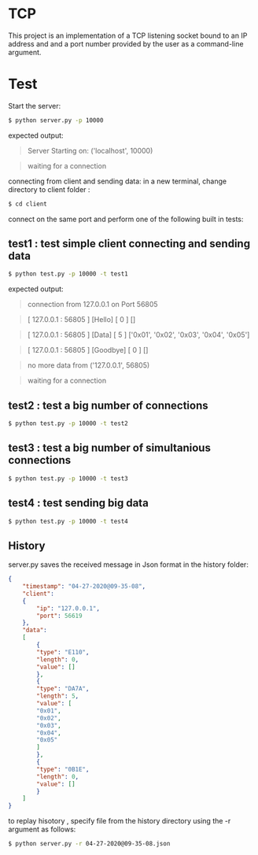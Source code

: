 # TCP 

This project is an implementation of a TCP listening socket bound to an IP address and and a port number provided by the user as a command-line argument.

# Test

Start the server:
```sh
$ python server.py -p 10000
```
expected output:
>Server Starting on:  ('localhost', 10000)

>waiting for a connection

connecting from client and sending data:
in a new terminal, change directory to client folder :
```sh
$ cd client
```
connect on the same port and perform one of the following built in tests:
## test1 : test simple client connecting and sending data
```sh
$ python test.py -p 10000 -t test1
```
expected output:
>connection from  127.0.0.1 on Port  56805

>[ 127.0.0.1 : 56805 ] [Hello]  [ 0 ]  []

>[ 127.0.0.1 : 56805 ] [Data]  [ 5 ]  ['0x01', '0x02', '0x03', '0x04', '0x05']

>[ 127.0.0.1 : 56805 ] [Goodbye]  [ 0 ]  []

>no more data from ('127.0.0.1', 56805)

>waiting for a connection
## test2 : test a big number of connections
```sh
$ python test.py -p 10000 -t test2
```
## test3 : test a big number of simultanious connections
```sh
$ python test.py -p 10000 -t test3
```
## test4 :  test sending big data
```sh
$ python test.py -p 10000 -t test4
```




## History

server.py saves the received message in Json format in the history folder:

```json
{
    "timestamp": "04-27-2020@09-35-08",
    "client": 
    {
        "ip": "127.0.0.1",
        "port": 56619
    },
    "data": 
    [
        {
        "type": "E110",
        "length": 0,
        "value": []
        },
        {
        "type": "DA7A",
        "length": 5,
        "value": [
        "0x01",
        "0x02",
        "0x03",
        "0x04",
        "0x05"
        ]
        },
        {
        "type": "0B1E",
        "length": 0,
        "value": []
        }
    ]
}
```
to replay hisotory , specify file from the history directory using the -r argument as follows:
```sh
$ python server.py -r 04-27-2020@09-35-08.json
```
